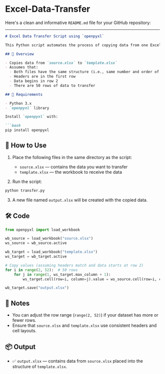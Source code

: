 # Excel-Data-Transfer

Here's a clean and informative `README.md` file for your GitHub repository:

---

````markdown
# Excel Data Transfer Script using `openpyxl`

This Python script automates the process of copying data from one Excel workbook (`source.xlsx`) to another template workbook (`template.xlsx`) using the `openpyxl` library. The final output is saved as `output.xlsx`.

## 📄 Overview

- Copies data from `source.xlsx` to `template.xlsx`
- Assumes that:
  - Both files have the same structure (i.e., same number and order of columns)
  - Headers are in the first row
  - Data begins in row 2
  - There are 50 rows of data to transfer

## 🧩 Requirements

- Python 3.x
- `openpyxl` library

Install `openpyxl` with:

```bash
pip install openpyxl
````

## 🚀 How to Use

1. Place the following files in the same directory as the script:

   * `source.xlsx` — contains the data you want to transfer
   * `template.xlsx` — the workbook to receive the data

2. Run the script:

```bash
python transfer.py
```

3. A new file named `output.xlsx` will be created with the copied data.

## 🛠 Code

```python
from openpyxl import load_workbook

wb_source = load_workbook("source.xlsx")
ws_source = wb_source.active

wb_target = load_workbook("template.xlsx")
ws_target = wb_target.active

# Copy values (assuming headers match and data starts at row 2)
for i in range(2, 52):  # 50 rows
    for j in range(1, ws_target.max_column + 1):
        ws_target.cell(row=i, column=j).value = ws_source.cell(row=i, column=j).value

wb_target.save("output.xlsx")
```

## 📝 Notes

* You can adjust the row range (`range(2, 52)`) if your dataset has more or fewer rows.
* Ensure that `source.xlsx` and `template.xlsx` use consistent headers and cell layouts.

## 📦 Output

* ✅ `output.xlsx` — contains data from `source.xlsx` placed into the structure of `template.xlsx`.

